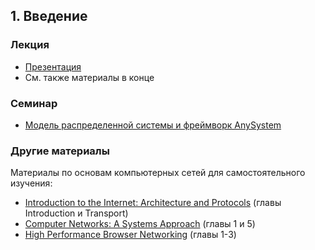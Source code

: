 ## 1. Введение

### Лекция

- [Презентация](01-intro.pdf)
- См. также материалы в конце

### Семинар

- [Модель распределенной системы и фреймворк AnySystem](anysystem-intro)

### Другие материалы

Материалы по основам компьютерных сетей для самостоятельного изучения:
- [Introduction to the Internet: Architecture and Protocols](https://textbook.cs168.io/) (главы Introduction и Transport)
- [Computer Networks: A Systems Approach](https://book.systemsapproach.org/index.html) (главы 1 и 5)
- [High Performance Browser Networking](https://hpbn.co/) (главы 1-3)
